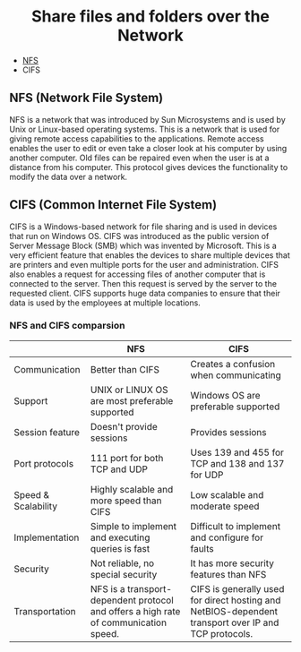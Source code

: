 <h1 style="text-align: center;">Share files and folders over the Network</h1>

- [NFS](./nfs.md) 
- CIFS

## NFS (Network File System)
NFS is a network that was introduced by Sun Microsystems and is used by Unix or Linux-based operating systems. This is a network that is used for giving remote access capabilities to the applications. Remote access enables the user to edit or even take a closer look at his computer by using another computer. Old files can be repaired even when the user is at a distance from his computer. This protocol gives devices the functionality to modify the data over a network. 

## CIFS (Common Internet File System)
CIFS is a Windows-based network for file sharing and is used in devices that run on Windows OS. CIFS was introduced as the public version of Server Message Block (SMB) which was invented by Microsoft. This is a very efficient feature that enables the devices to share multiple devices that are printers and even multiple ports for the user and administration. CIFS also enables a request for accessing files of another computer that is connected to the server. Then this request is served by the server to the requested client. CIFS supports huge data companies to ensure that their data is used by the employees at multiple locations. 

### NFS and CIFS comparsion 

|   |NFS|CIFS|
|---|---|---|
| Communication | Better than CIFS | Creates a confusion when communicating |
| Support | UNIX or LINUX OS are most preferable supported | Windows OS are preferable supported |
| Session feature | Doesn't provide sessions | Provides sessions |
| Port protocols | 111 port for both TCP and UDP | Uses 139 and 455 for TCP and 138 and 137 for UDP |
| Speed & Scalability | Highly scalable and more speed than CIFS | Low scalable and moderate speed |
| Implementation | Simple to implement and executing queries is fast | Difficult to implement and configure for faults |
| Security | Not reliable, no special security | It has more security features than NFS |
| Transportation | NFS is a transport-dependent protocol and offers a high rate of communication speed. | CIFS is generally used for direct hosting and NetBIOS-dependent transport over IP and TCP protocols. |
